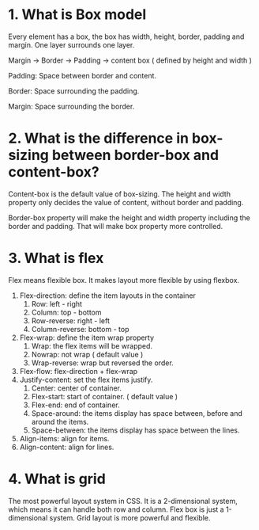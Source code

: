 # 1. What is Box model

Every element has a box, the box has width, height, border, padding and margin. One layer surrounds one layer.

Margin -> Border -> Padding -> content box ( defined by height and width )

Padding: Space between border and content.

Border: Space surrounding the padding.

Margin: Space surrounding the border.

# 2. What is the difference in box-sizing between border-box and content-box?

Content-box is the default value of box-sizing. The height and width property only decides the value of content, without border and padding.

Border-box property will make the height and width property including the border and padding. That will make box property more controlled.

# 3. What is flex

Flex means flexible box. It makes layout more flexible by using flexbox. 

1. Flex-direction: define the item layouts in the container
   1. Row: left - right
   2. Column: top - bottom
   3. Row-reverse: right - left
   4. Column-reverse: bottom - top
2. Flex-wrap: define the item wrap property
   1. Wrap: the flex items will be wrapped.
   2. Nowrap: not wrap ( default value ) 
   3. Wrap-reverse: wrap but reversed the order.
3. Flex-flow: flex-direction + flex-wrap
4. Justify-content: set the flex items justify.
   1. Center: center of container.
   2. Flex-start: start of container. ( default value )
   3. Flex-end: end of container.
   4. Space-around: the items display has space between, before and around the items.
   5. Space-between: the items display has space between the lines.
5. Align-items: align for items.
6. Align-content: align for lines.

# 4. What is grid

The most powerful layout system in CSS. It is a 2-dimensional system, which means it can handle both row and column. Flex box is just a 1-dimensional system. Grid layout is more powerful and flexible.
